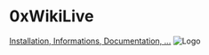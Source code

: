 0xWikiLive
==========

[Installation, Informations, Documentation, ...](http://0x010c.fr/0xwikilive.html)
![Logo](http://www.0x010c.fr/images/0xWikiLive.png)
